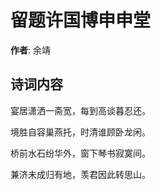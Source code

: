 # 留题许国博申申堂

**作者**: 余靖

## 诗词内容

宴居潇洒一斋宽，每到高谈暮忍还。

境胜自容巢燕托，时清谁顾卧龙闲。

桥前水石纷华外，窗下琴书寂寞间。

兼济未成归有地，羡君因此转思山。

